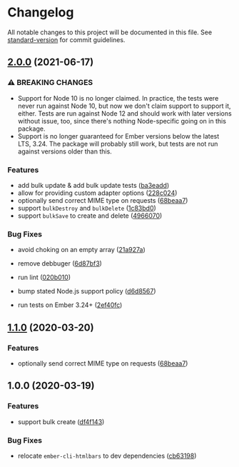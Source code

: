 # Changelog

All notable changes to this project will be documented in this file. See [standard-version](https://github.com/conventional-changelog/standard-version) for commit guidelines.

## [2.0.0](https://github.com/movableink/ember-data-json-api-bulk-ext/compare/v1.0.0...v2.0.0) (2021-06-17)

### ⚠ BREAKING CHANGES

- Support for Node 10 is no longer claimed. In practice, the tests were never run against Node 10, but now we don't claim support to support it, either. Tests are run against Node 12 and should work with later versions without issue, too, since there's nothing Node-specific going on in this package.
- Support is no longer guaranteed for Ember versions below the latest LTS, 3.24. The package will probably still work, but tests are not run against versions older than this.

### Features

- add bulk update & add bulk update tests ([ba3eadd](https://github.com/movableink/ember-data-json-api-bulk-ext/commit/ba3eaddfa40472de0501dc16316379fcf667e82f))
- allow for providing custom adapter options ([228c024](https://github.com/movableink/ember-data-json-api-bulk-ext/commit/228c0245ad3879da8c3a3ad3df281346bb19d3b7))
- optionally send correct MIME type on requests ([68beaa7](https://github.com/movableink/ember-data-json-api-bulk-ext/commit/68beaa7e8c395efb833f25545a5873ee77e2ef37))
- support `bulkDestroy` and `bulkDelete` ([1c83bd0](https://github.com/movableink/ember-data-json-api-bulk-ext/commit/1c83bd04e13880cad49b0f5ac5c7d91f5f411f90))
- support `bulkSave` to create and delete ([4966070](https://github.com/movableink/ember-data-json-api-bulk-ext/commit/496607002bce7e5e1578944862219ada70ca8b61))

### Bug Fixes

- avoid choking on an empty array ([21a927a](https://github.com/movableink/ember-data-json-api-bulk-ext/commit/21a927a76b552a990ddb0a2a81ffaf3d97f3a8fa))
- remove debbuger ([6d87bf3](https://github.com/movableink/ember-data-json-api-bulk-ext/commit/6d87bf38f8c7c7dffb2c1572058c43982a5f8d13))
- run lint ([020b010](https://github.com/movableink/ember-data-json-api-bulk-ext/commit/020b0106527028bb887e5fe8e010c7b156810231))

- bump stated Node.js support policy ([d6d8567](https://github.com/movableink/ember-data-json-api-bulk-ext/commit/d6d85672b7dd6c2f9bff76a6914e61a5b63915cf))
- run tests on Ember 3.24+ ([2ef40fc](https://github.com/movableink/ember-data-json-api-bulk-ext/commit/2ef40fc3c7f5be487cc5bc72bf6108bdb51a3017))

## [1.1.0](https://github.com/movableink/ember-data-json-api-bulk-ext/compare/v1.0.0...v1.1.0) (2020-03-20)

### Features

- optionally send correct MIME type on requests ([68beaa7](https://github.com/movableink/ember-data-json-api-bulk-ext/commit/68beaa7e8c395efb833f25545a5873ee77e2ef37))

## 1.0.0 (2020-03-19)

### Features

- support bulk create ([df4f143](https://github.com/movableink/ember-data-json-api-bulk-ext/commit/df4f1439fe5a462fdfc4ca5f0bef70ecd48089e5))

### Bug Fixes

- relocate `ember-cli-htmlbars` to dev dependencies ([cb63198](https://github.com/movableink/ember-data-json-api-bulk-ext/commit/cb631987e8edd9c02148add54ad9e4a150b41e6c))

